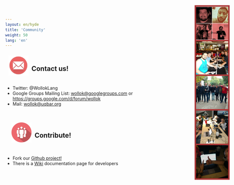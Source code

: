 ```yaml
---
layout: en/hyde
title: 'Community'
weight: 50
lang: 'en'
---
```


<div style="padding: 10px;">
<img src="/images/mail.png" height="64" width="64" align="left"/>
<h2>&nbsp;&nbsp;Contact us!</h2>
</div>

<img src="/images/comunidad/community_collage.jpg" style="
	position: absolute;
	top: 2em;
	right: 1em;
	height: 40em;
	width: 8em;
	z-index: -1;"/>

<ul>
<li>Twitter: @WollokLang</li>
<li>Google Groups Mailing List: <a href="mailto:wollok@googlegroups.com">wollok@googlegroups.com</a> or <a href="https://groups.google.com/d/forum/wollok">https://groups.google.com/d/forum/wollok</a>
</li>
<li>Mail: <a href="mailto:wollok@uqbar.org">wollok@uqbar.org</a> </li>
</ul>

<br>
<div style="padding: 20px;">
<img src="/images/community.png" height="64" width="64" align="left"/>
<h2>&nbsp;&nbsp;Contribute!</h2>
</div>
<ul>
<li>Fork our <a href="https://github.com/uqbar-project/wollok">Github project!</a></li>
<li>There is a <a href="https://github.com/uqbar-project/wollok/wiki">Wiki</a> documentation page for developers</li>
</ul>
